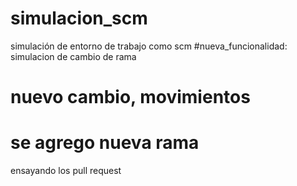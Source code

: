 # simulacion_scm
simulación de entorno de trabajo como scm
#nueva_funcionalidad: simulacion de cambio de rama
# nuevo cambio, movimientos
# se agrego nueva rama
ensayando los pull request